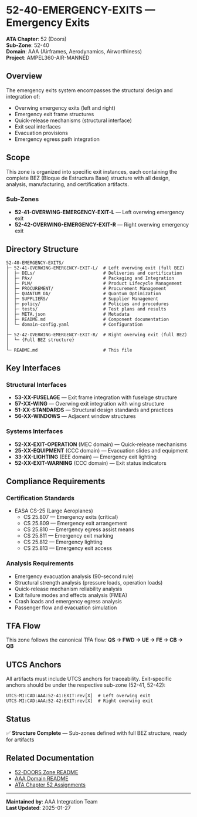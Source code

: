 # 52-40-EMERGENCY-EXITS — Emergency Exits

**ATA Chapter**: 52 (Doors)  
**Sub-Zone**: 52-40  
**Domain**: AAA (Airframes, Aerodynamics, Airworthiness)  
**Project**: AMPEL360-AIR-MANNED

## Overview

The emergency exits system encompasses the structural design and integration of:
- Overwing emergency exits (left and right)
- Emergency exit frame structures
- Quick-release mechanisms (structural interface)
- Exit seal interfaces
- Evacuation provisions
- Emergency egress path integration

## Scope

This zone is organized into specific exit instances, each containing the complete BEZ (Bloque de Estructura Base) structure with all design, analysis, manufacturing, and certification artifacts.

### Sub-Zones

- **52-41-OVERWING-EMERGENCY-EXIT-L** — Left overwing emergency exit
- **52-42-OVERWING-EMERGENCY-EXIT-R** — Right overwing emergency exit

## Directory Structure

```
52-40-EMERGENCY-EXITS/
├─ 52-41-OVERWING-EMERGENCY-EXIT-L/  # Left overwing exit (full BEZ)
│  ├─ DELs/                          # Deliveries and certification
│  ├─ PAx/                           # Packaging and Integration
│  ├─ PLM/                           # Product Lifecycle Management
│  ├─ PROCUREMENT/                   # Procurement Management
│  ├─ QUANTUM_OA/                    # Quantum Optimization
│  ├─ SUPPLIERS/                     # Supplier Management
│  ├─ policy/                        # Policies and procedures
│  ├─ tests/                         # Test plans and results
│  ├─ META.json                      # Metadata
│  ├─ README.md                      # Component documentation
│  └─ domain-config.yaml             # Configuration
│
├─ 52-42-OVERWING-EMERGENCY-EXIT-R/  # Right overwing exit (full BEZ)
│  └─ {Full BEZ structure}
│
└─ README.md                         # This file
```

## Key Interfaces

### Structural Interfaces
- **53-XX-FUSELAGE** — Exit frame integration with fuselage structure
- **57-XX-WING** — Overwing exit integration with wing structure
- **51-XX-STANDARDS** — Structural design standards and practices
- **56-XX-WINDOWS** — Adjacent window structures

### Systems Interfaces
- **52-XX-EXIT-OPERATION** (MEC domain) — Quick-release mechanisms
- **25-XX-EQUIPMENT** (CCC domain) — Evacuation slides and equipment
- **33-XX-LIGHTING** (EEE domain) — Emergency exit lighting
- **52-XX-EXIT-WARNING** (CCC domain) — Exit status indicators

## Compliance Requirements

### Certification Standards
- EASA CS-25 (Large Aeroplanes)
  - CS 25.807 — Emergency exits (critical)
  - CS 25.809 — Emergency exit arrangement
  - CS 25.810 — Emergency egress assist means
  - CS 25.811 — Emergency exit marking
  - CS 25.812 — Emergency lighting
  - CS 25.813 — Emergency exit access

### Analysis Requirements
- Emergency evacuation analysis (90-second rule)
- Structural strength analysis (pressure loads, operation loads)
- Quick-release mechanism reliability analysis
- Exit failure modes and effects analysis (FMEA)
- Crash loads and emergency egress analysis
- Passenger flow and evacuation simulation

## TFA Flow

This zone follows the canonical TFA flow:
**QS → FWD → UE → FE → CB → QB**

## UTCS Anchors

All artifacts must include UTCS anchors for traceability. Exit-specific anchors should be under the respective sub-zone (52-41, 52-42):
```
UTCS-MI:CAD:AAA:52-41:EXIT:rev[X]  # Left overwing exit
UTCS-MI:CAD:AAA:52-42:EXIT:rev[X]  # Right overwing exit
```

## Status

✅ **Structure Complete** — Sub-zones defined with full BEZ structure, ready for artifacts

## Related Documentation

- [52-DOORS Zone README](../README.md)
- [AAA Domain README](../../../README.md)
- [ATA Chapter 52 Assignments](../../../../../../1-DIMENSIONS/CANONICAL-TAXONOMY/ata-chapters.csv)

---

**Maintained by**: AAA Integration Team  
**Last Updated**: 2025-01-27
